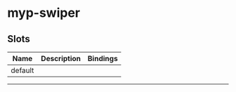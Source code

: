 # myp-swiper

## Slots

| Name    | Description | Bindings |
| ------- | ----------- | -------- |
| default |             |          |

---
